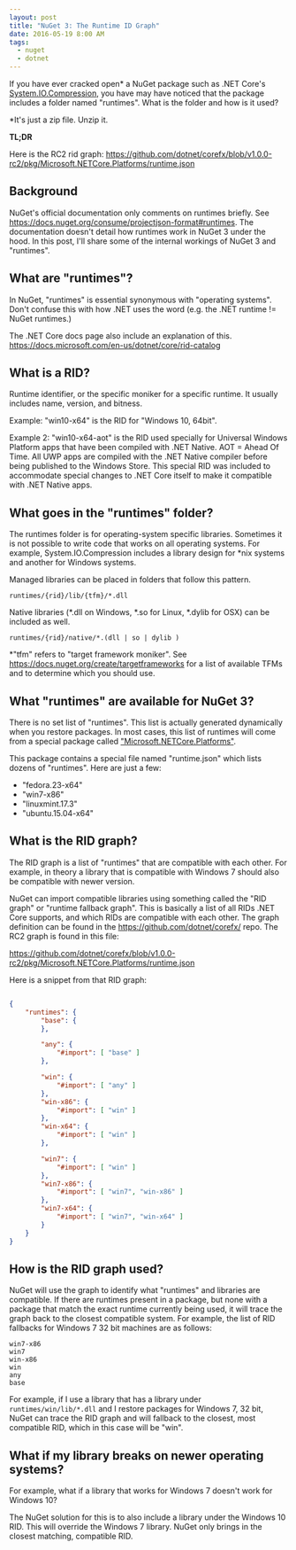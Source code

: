 ```yaml
---
layout: post
title: "NuGet 3: The Runtime ID Graph"
date: 2016-05-19 8:00 AM
tags:
  - nuget
  - dotnet
---
```


If you have ever cracked open* a NuGet package such as .NET Core's
[System.IO.Compression](https://www.nuget.org/packages/System.IO.Compression/),
you have may have noticed that the package includes a folder named "runtimes".
What is the folder and how is it used?

*It's just a zip file. Unzip it.

**TL;DR**

Here is the RC2 rid graph:
<https://github.com/dotnet/corefx/blob/v1.0.0-rc2/pkg/Microsoft.NETCore.Platforms/runtime.json>

## Background

NuGet's official documentation only comments on runtimes briefly.
See <https://docs.nuget.org/consume/projectjson-format#runtimes>. The documentation
doesn't detail how runtimes work in NuGet 3 under the hood. In this post, I'll share
some of the internal workings of NuGet 3 and "runtimes".


## What are "runtimes"?

In NuGet, "runtimes" is essential synonymous with "operating systems". Don't confuse
this with how .NET uses the word (e.g. the .NET runtime != NuGet runtimes.)

The .NET Core docs page also include an explanation of this.
<https://docs.microsoft.com/en-us/dotnet/core/rid-catalog>

## What is a RID?
Runtime identifier, or the specific moniker for a specific runtime. It usually includes name, version, and bitness.

Example: "win10-x64" is the RID for "Windows 10, 64bit".

Example 2: "win10-x64-aot" is the RID used specially for Universal Windows Platform apps
that have been compiled with .NET Native. AOT = Ahead Of Time. All UWP apps are compiled
with the .NET Native compiler before being published to the Windows Store. This special
RID was included to accommodate special changes to .NET Core itself to make it compatible
with .NET Native apps.

## What goes in the "runtimes" folder?

The runtimes folder is for operating-system specific libraries. Sometimes it is not possible
to write code that works on all operating systems. For example,
System.IO.Compression includes a library design for *nix systems and another for Windows systems.

Managed libraries can be placed in folders that follow this pattern.

```
runtimes/{rid}/lib/{tfm}/*.dll
```

Native libraries (*.dll on Windows, *.so for Linux, *.dylib for OSX) can be included as well.

```
runtimes/{rid}/native/*.(dll | so | dylib )
```

*"tfm" refers to "target framework moniker". See <https://docs.nuget.org/create/targetframeworks> for a
list of available TFMs and to determine which you should use.

## What "runtimes" are available for NuGet 3?
There is no set list of "runtimes". This list is actually generated dynamically when you restore packages.
In most cases, this list of runtimes will come from a special package called
["Microsoft.NETCore.Platforms"](https://www.nuget.org/packages?q=microsoft.netcore.platforms).

This package contains a special file named "runtime.json" which lists dozens of "runtimes". Here are just a few:

 - "fedora.23-x64"
 - "win7-x86"
 - "linuxmint.17.3"
 - "ubuntu.15.04-x64"

## What is the RID graph?

The RID graph is a list of "runtimes" that are compatible with each other. For example, in theory
a library that is compatible with Windows 7 should also be compatible with newer version.

NuGet can import compatible libraries using something called the "RID graph" or "runtime fallback graph".
This is basically a list of all RIDs .NET Core supports, and which RIDs are compatible with each other.
The graph definition can be found in the <https://github.com/dotnet/corefx/> repo.
The RC2 graph is found in this file:

<https://github.com/dotnet/corefx/blob/v1.0.0-rc2/pkg/Microsoft.NETCore.Platforms/runtime.json>

Here is a snippet from that RID graph:

```json

{
    "runtimes": {
        "base": {
        },

        "any": {
            "#import": [ "base" ]
        },

        "win": {
            "#import": [ "any" ]
        },
        "win-x86": {
            "#import": [ "win" ]
        },
        "win-x64": {
            "#import": [ "win" ]
        },

        "win7": {
            "#import": [ "win" ]
        },
        "win7-x86": {
            "#import": [ "win7", "win-x86" ]
        },
        "win7-x64": {
            "#import": [ "win7", "win-x64" ]
        }
    }
}

```

## How is the RID graph used?

NuGet will use the graph to identify what "runtimes" and libraries are compatible. If there are runtimes
present in a package, but none with a package that match the exact runtime currently being used,
it will trace the graph back to the closest compatible system. For example, the list of RID fallbacks
for Windows 7 32 bit machines are as follows:

```
win7-x86
win7
win-x86
win
any
base
```

For example, if I use a library that has a library under `runtimes/win/lib/*.dll` and I restore packages for
Windows 7, 32 bit, NuGet can trace the RID graph and will fallback to the closest, most compatible RID,
 which in this case will be "win".

## What if my library breaks on newer operating systems?

For example, what if a library that works for Windows 7 doesn't work for Windows 10?

The NuGet solution for this is to also include a library under the Windows 10 RID. This will override
the Windows 7 library. NuGet only brings in the closest matching, compatible RID.

